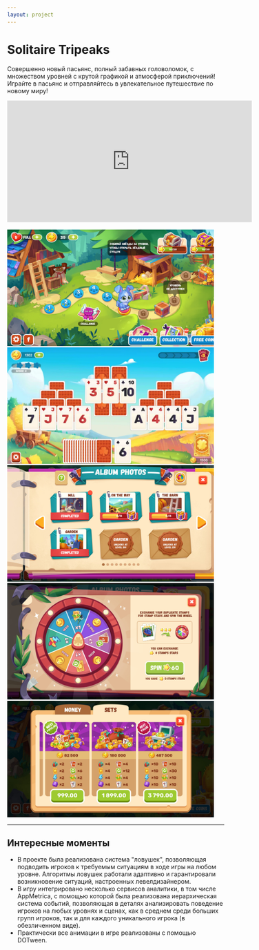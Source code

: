 ```yaml
---
layout: project
---
```


# Solitaire Tripeaks

Совершенно новый пасьянс, полный забавных головоломок, с множеством уровней с крутой графикой и атмосферой приключений! Играйте в пасьянс и отправляйтесь в увлекательное путешествие по новому миру!

<iframe width="568" height="282" src="https://www.youtube.com/embed/bJS8xOtmW7A" title="TriPeaks Cards: Solitaire Game" frameborder="0" allow="accelerometer; autoplay; clipboard-write; encrypted-media; gyroscope; picture-in-picture; web-share" referrerpolicy="strict-origin-when-cross-origin" allowfullscreen></iframe>

<a href="https://raw.githubusercontent.com/pazenkin/pazenkin.github.io/main/img/tripeaks/image0.jpg"><img src="./img/tripeaks/image0.jpg" width="480" height="270" /></a>
<a href="https://raw.githubusercontent.com/pazenkin/pazenkin.github.io/main/img/tripeaks/image1.png"><img src="./img/tripeaks/image1.png" width="480" height="270" /></a>
<a href="https://raw.githubusercontent.com/pazenkin/pazenkin.github.io/main/img/tripeaks/image2.jpg"><img src="./img/tripeaks/image2.jpg" width="480" height="270" /></a>
<a href="https://raw.githubusercontent.com/pazenkin/pazenkin.github.io/main/img/tripeaks/image3.jpg"><img src="./img/tripeaks/image3.jpg" width="480" height="270" /></a>
<a href="https://raw.githubusercontent.com/pazenkin/pazenkin.github.io/main/img/tripeaks/image4.jpg"><img src="./img/tripeaks/image4.jpg" width="480" height="270" /></a>

---

## Интересные моменты

- В проекте была реализована система "ловушек", позволяющая подводить игроков к требуемым ситуациям в ходе игры на любом уровне. Алгоритмы ловушек работали адаптивно и гарантировали возникновение ситуаций, настроенных левелдизайнером.
- В игру интегрировано несколько сервисов аналитики, в том числе AppMetrica, с помощью которой была реализована иерархическая система событий, позволяющая в деталях анализировать поведение игроков на любых уровнях и сценах, как в среднем среди больших групп игроков, так и для каждого уникального игрока (в обезличенном виде).
- Практически все анимации в игре реализованы с помощью DOTween.
